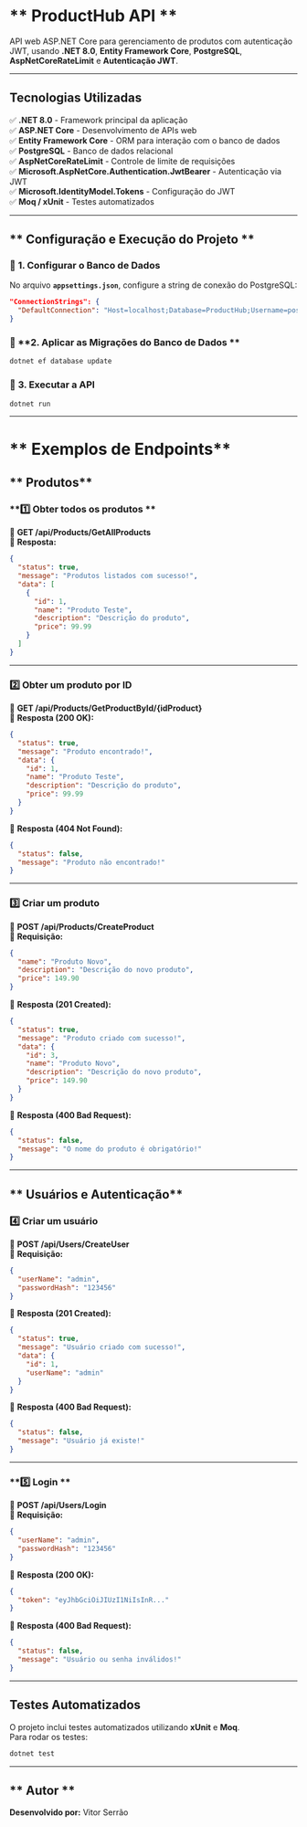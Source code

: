# ** ProductHub API **

API web ASP.NET Core para gerenciamento de produtos com autenticação JWT, usando **.NET 8.0**, **Entity Framework Core**, **PostgreSQL**, **AspNetCoreRateLimit** e **Autenticação JWT**.

---

## **Tecnologias Utilizadas**
✅ **.NET 8.0** - Framework principal da aplicação  
✅ **ASP.NET Core** - Desenvolvimento de APIs web  
✅ **Entity Framework Core** - ORM para interação com o banco de dados  
✅ **PostgreSQL** - Banco de dados relacional  
✅ **AspNetCoreRateLimit** - Controle de limite de requisições  
✅ **Microsoft.AspNetCore.Authentication.JwtBearer** - Autenticação via JWT  
✅ **Microsoft.IdentityModel.Tokens** - Configuração do JWT  
✅ **Moq / xUnit** - Testes automatizados  

---

## ** Configuração e Execução do Projeto **

### 🔹 **1. Configurar o Banco de Dados**
No arquivo **`appsettings.json`**, configure a string de conexão do PostgreSQL:

```json
"ConnectionStrings": {
  "DefaultConnection": "Host=localhost;Database=ProductHub;Username=postgres;Password=admin"
}
```

### 🔹 **2. Aplicar as Migrações do Banco de Dados **
```bash
dotnet ef database update
```

### 🔹 **3. Executar a API**
```bash
dotnet run
```

---

# ** Exemplos de Endpoints**

## ** Produtos**

### **1️⃣ Obter todos os produtos **
🔹 **GET /api/Products/GetAllProducts**  
🔹 **Resposta:**
```json
{
  "status": true,
  "message": "Produtos listados com sucesso!",
  "data": [
    {
      "id": 1,
      "name": "Produto Teste",
      "description": "Descrição do produto",
      "price": 99.99
    }
  ]
}
```

---

### **2️⃣ Obter um produto por ID**
🔹 **GET /api/Products/GetProductById/{idProduct}**  
🔹 **Resposta (200 OK):**
```json
{
  "status": true,
  "message": "Produto encontrado!",
  "data": {
    "id": 1,
    "name": "Produto Teste",
    "description": "Descrição do produto",
    "price": 99.99
  }
}
```

🔹 **Resposta (404 Not Found):**
```json
{
  "status": false,
  "message": "Produto não encontrado!"
}
```

---

### **3️⃣ Criar um produto**
🔹 **POST /api/Products/CreateProduct**  
🔹 **Requisição:**
```json
{
  "name": "Produto Novo",
  "description": "Descrição do novo produto",
  "price": 149.90
}
```

🔹 **Resposta (201 Created):**
```json
{
  "status": true,
  "message": "Produto criado com sucesso!",
  "data": {
    "id": 3,
    "name": "Produto Novo",
    "description": "Descrição do novo produto",
    "price": 149.90
  }
}
```

🔹 **Resposta (400 Bad Request):**
```json
{
  "status": false,
  "message": "O nome do produto é obrigatório!"
}
```

---

## ** Usuários e Autenticação**

### **4️⃣ Criar um usuário**
🔹 **POST /api/Users/CreateUser**  
🔹 **Requisição:**
```json
{
  "userName": "admin",
  "passwordHash": "123456"
}
```

🔹 **Resposta (201 Created):**
```json
{
  "status": true,
  "message": "Usuário criado com sucesso!",
  "data": {
    "id": 1,
    "userName": "admin"
  }
}
```

🔹 **Resposta (400 Bad Request):**
```json
{
  "status": false,
  "message": "Usuário já existe!"
}
```

---

### **5️⃣ Login **
🔹 **POST /api/Users/Login**  
🔹 **Requisição:**
```json
{
  "userName": "admin",
  "passwordHash": "123456"
}
```

🔹 **Resposta (200 OK):**
```json
{
  "token": "eyJhbGciOiJIUzI1NiIsInR..."
}
```

🔹 **Resposta (400 Bad Request):**
```json
{
  "status": false,
  "message": "Usuário ou senha inválidos!"
}
```

---

## **Testes Automatizados**
O projeto inclui testes automatizados utilizando **xUnit** e **Moq**.  
Para rodar os testes:

```bash
dotnet test
```

---

## ** Autor **
 **Desenvolvido por:** Vitor Serrão

